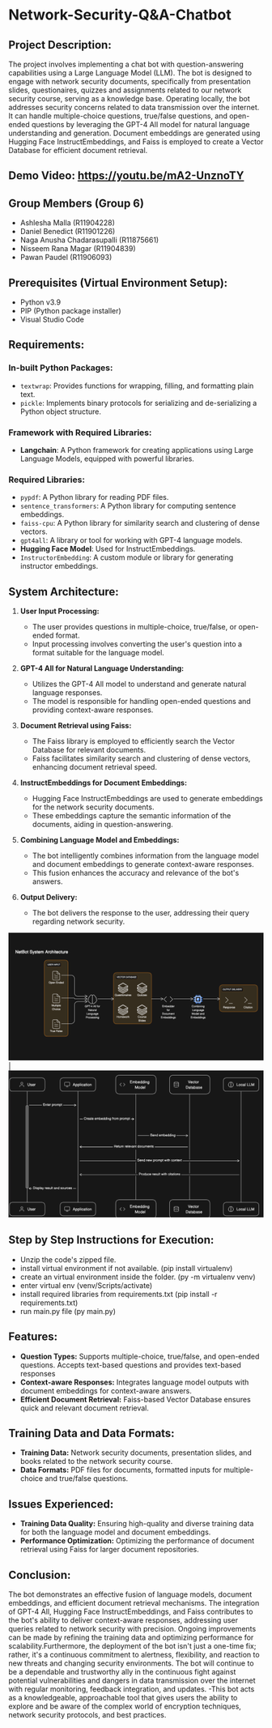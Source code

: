 # Network-Security-Q&A-Chatbot

## Project Description:
The project involves implementing a chat bot with question-answering capabilities using a Large Language Model (LLM). The bot is designed to engage with network security documents, specifically from presentation slides, questionaires, quizzes and assignments related to our network security course, serving as a knowledge base. Operating locally, the bot addresses security concerns related to data transmission over the internet. It can handle multiple-choice questions, true/false questions, and open-ended questions by leveraging the GPT-4 All model for natural language understanding and generation. Document embeddings are generated using Hugging Face InstructEmbeddings, and Faiss is employed to create a Vector Database for efficient document retrieval.

## Demo Video: https://youtu.be/mA2-UnznoTY

## Group Members (Group 6)
- Ashlesha Malla (R11904228)
- Daniel Benedict (R11901226)
- Naga Anusha Chadarasupalli (R11875661)
- Nisseem Rana Magar (R11904839)
- Pawan Paudel (R11906093)

## Prerequisites (Virtual Environment Setup):
- Python v3.9
- PIP (Python package installer)
- Visual Studio Code

## Requirements:
### In-built Python Packages:
- `textwrap`: Provides functions for wrapping, filling, and formatting plain text.
- `pickle`: Implements binary protocols for serializing and de-serializing a Python object structure.

### Framework with Required Libraries:
- **Langchain**: A Python framework for creating applications using Large Language Models, equipped with powerful libraries.

### Required Libraries:
- `pypdf`: A Python library for reading PDF files.
- `sentence_transformers`: A Python library for computing sentence embeddings.
- `faiss-cpu`: A Python library for similarity search and clustering of dense vectors.
- `gpt4all`: A library or tool for working with GPT-4 language models.
- **Hugging Face Model**: Used for InstructEmbeddings.
- `InstructorEmbedding`: A custom module or library for generating instructor embeddings.

## System Architecture:

1. **User Input Processing:**
   - The user provides questions in multiple-choice, true/false, or open-ended format.
   - Input processing involves converting the user's question into a format suitable for the language model.

2. **GPT-4 All for Natural Language Understanding:**
   - Utilizes the GPT-4 All model to understand and generate natural language responses.
   - The model is responsible for handling open-ended questions and providing context-aware responses.

3. **Document Retrieval using Faiss:**
   - The Faiss library is employed to efficiently search the Vector Database for relevant documents.
   - Faiss facilitates similarity search and clustering of dense vectors, enhancing document retrieval speed.

4. **InstructEmbeddings for Document Embeddings:**
   - Hugging Face InstructEmbeddings are used to generate embeddings for the network security documents.
   - These embeddings capture the semantic information of the documents, aiding in question-answering.

5. **Combining Language Model and Embeddings:**
   - The bot intelligently combines information from the language model and document embeddings to generate context-aware responses.
   - This fusion enhances the accuracy and relevance of the bot's answers.

6. **Output Delivery:**
   - The bot delivers the response to the user, addressing their query regarding network security.


![](docs/arch2.png)  |  ![](docs/arch1.png)

## Step by Step Instructions for Execution:
- Unzip the code's zipped file.
- install virtual environment if not available. (pip install virtualenv)
- create an virtual environment inside the folder. (py -m virtualenv venv)
- enter virtual env (venv/Scripts/activate)
- install required libraries from requirements.txt (pip install -r requirements.txt)
- run main.py file (py main.py)

## Features:

- **Question Types:** Supports multiple-choice, true/false, and open-ended questions. Accepts text-based questions and provides text-based responses
- **Context-aware Responses:** Integrates language model outputs with document embeddings for context-aware answers.
- **Efficient Document Retrieval:** Faiss-based Vector Database ensures quick and relevant document retrieval.

## Training Data and Data Formats:

- **Training Data:** Network security documents, presentation slides, and books related to the network security course.
- **Data Formats:** PDF files for documents, formatted inputs for multiple-choice and true/false questions.

## Issues Experienced:

- **Training Data Quality:** Ensuring high-quality and diverse training data for both the language model and document embeddings.
- **Performance Optimization:** Optimizing the performance of document retrieval using Faiss for larger document repositories.

## Conclusion:

The bot demonstrates an effective fusion of language models, document embeddings, and efficient document retrieval mechanisms. The integration of GPT-4 All, Hugging Face InstructEmbeddings, and Faiss contributes to the bot's ability to deliver context-aware responses, addressing user queries related to network security with precision. Ongoing improvements can be made by refining the training data and optimizing performance for scalability.Furthermore, the deployment of the bot isn't just a one-time fix; rather, it's a continuous commitment to alertness, flexibility, and reaction to new threats and changing security environments. The bot will continue to be a dependable and trustworthy ally in the continuous fight against potential vulnerabilities and dangers in data transmission over the internet with regular monitoring, feedback integration, and updates.
-This bot acts as a knowledgeable, approachable tool that gives users the ability to explore and be aware of the complex world of encryption techniques, network security protocols, and best practices.

